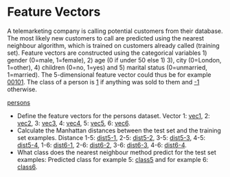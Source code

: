 # Feature Vectors

A telemarketing company is calling potential customers from their database. The most likely new customers to call are predicted using the nearest neighbour algorithm, which is trained on customers already called (training set). Feature vectors are constructed using the categorical variables 1) gender (0=male, 1=female), 2) age (0 if under 50 else 1) 3), city (0=London, 1=other), 4) children (0=no, 1=yes) and 5) marital status (0=unmarried, 1=married). The 5-dimensional feature vector could thus be for example [00101](example). The class of a person is [1](example) if anything was sold to them and [-1](example) otherwise.

[persons]()

* Define the feature vectors for the persons dataset. Vector 1: [vec1](answer), 2: [vec2](answer), 3: [vec3](answer), 4: [vec4](answer), 5: [vec5](answer), 6: [vec6](answer).
* Calculate the Manhattan distances between the test set and the training set examples. Distance 1-5: [dist5-1](answer), 2-5: [dist5-2](answer), 3-5: [dist5-3](answer), 4-5: [dist5-4](answer), 1-6: [dist6-1](answer), 2-6: [dist6-2](answer), 3-6: [dist6-3](answer), 4-6: [dist6-4](answer).
* What class does the nearest neighbour method predict for the test set examples: Predicted class for example 5: [class5](answer) and for example 6: [class6](answer).

